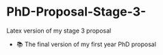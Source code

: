 # PhD-Proposal-Stage-3-
Latex version of my stage 3 proposal 

- 📚 The final version of my first year PhD proposal
